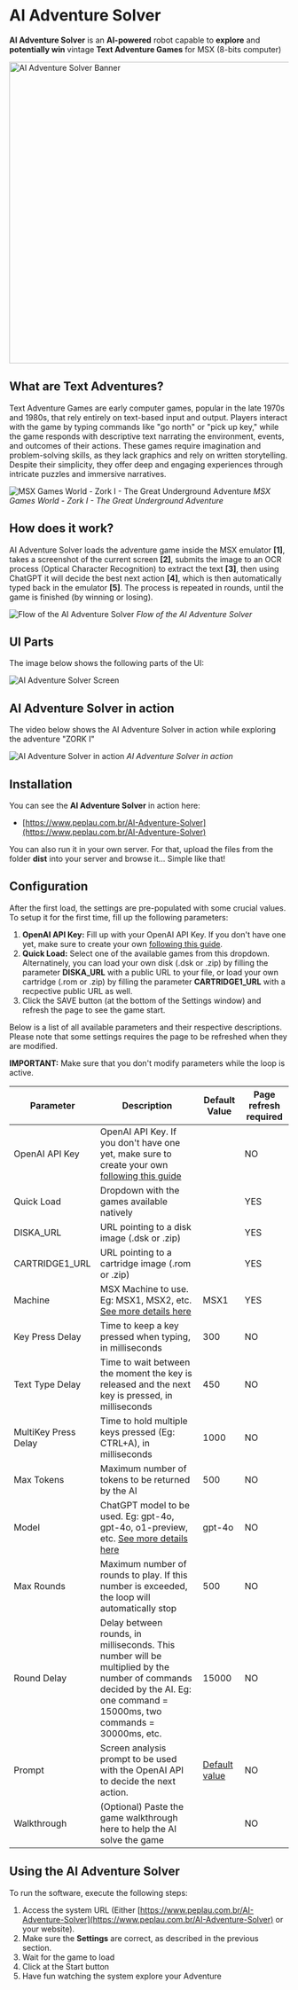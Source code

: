 # AI Adventure Solver

**AI Adventure Solver** is an **AI-powered** robot capable to **explore** and **potentially win** vintage **Text Adventure Games** for MSX (8-bits computer)

<img src="assets/AI-Adventure-Solver-Banner.webp" alt="AI Adventure Solver Banner" width="544">

## What are Text Adventures?

Text Adventure Games are early computer games, popular in the late 1970s and 1980s, that rely entirely on text-based input and output. Players interact with the game by typing commands like "go north" or "pick up key," while the game responds with descriptive text narrating the environment, events, and outcomes of their actions. These games require imagination and problem-solving skills, as they lack graphics and rely on written storytelling. Despite their simplicity, they offer deep and engaging experiences through intricate puzzles and immersive narratives.

![MSX Games World - Zork I - The Great Underground Adventure](assets/Zork%20I%20-%20The%20Great%20Underground%20Empire%20(Infocom,%201982)%20(3).png "MSX Games World - Zork I - The Great Underground Adventure")
*MSX Games World - Zork I - The Great Underground Adventure*

## How does it work?

AI Adventure Solver loads the adventure game inside the MSX emulator **[1]**, takes a screenshot of the current screen **[2]**, submits the image to an OCR process (Optical Character Recognition) to extract the text **[3]**, then using ChatGPT it will decide the best next action **[4]**, which is then automatically typed back in the emulator **[5]**. The process is repeated in rounds, until the game is finished (by winning or losing).

![Flow of the AI Adventure Solver](assets/AI-Adventure-Solver-Flow.png "Flow of the AI Adventure Solver")
*Flow of the AI Adventure Solver*

## UI Parts

The image below shows the following parts of the UI:

![AI Adventure Solver Screen](assets/AI-Adventure-Solver-Screens.png "AI Adventure Solver Screen")

## AI Adventure Solver in action

The video below shows the AI Adventure Solver in action while exploring the adventure "ZORK I"

![AI Adventure Solver in action](assets/AI-Adventure-Solver-Working.gif "AI Adventure Solver in action")
*AI Adventure Solver in action*

## Installation

You can see the **AI Adventure Solver** in action here:

* [https://www.peplau.com.br/AI-Adventure-Solver](https://www.peplau.com.br/AI-Adventure-Solver)

You can also run it in your own server. For that, upload the files from the folder **dist** into your server and browse it... Simple like that!

## Configuration

After the first load, the settings are pre-populated with some crucial values. To setup it for the first time, fill up the following parameters:

1. **OpenAI API Key:** Fill up with your OpenAI API Key. If you don't have one yet, make sure to create your own [following this guide](CreatingAPIKey.md).
2. **Quick Load:** Select one of the available games from this dropdown. Alternatinely, you can load your own disk (.dsk or .zip) by filling the parameter **DISKA_URL** with a public URL to your file, or load your own cartridge (.rom or .zip) by filling the parameter **CARTRIDGE1_URL** with a recpective public URL as well.
3. Click the SAVE button (at the bottom of the Settings window) and refresh the page to see the game start.

Below is a list of all available parameters and their respective descriptions. Please note that some settings requires the page to be refreshed when they are modified.

**IMPORTANT:** Make sure that you don't modify parameters while the loop is active.

| Parameter | Description | Default Value | Page refresh required |
| --- | --- | --- | --- |
| OpenAI API Key | OpenAI API Key. If you don't have one yet, make sure to create your own [following this guide](CreatingAPIKey.md) |  | NO |
| Quick Load | Dropdown with the games available natively |  | YES |
| DISKA_URL | URL pointing to a disk image (.dsk or .zip) |  | YES |
| CARTRIDGE1_URL | URL pointing to a cartridge image (.rom or .zip) |  | YES |
| Machine | MSX Machine to use. Eg: MSX1, MSX2, etc. [See more details here](https://github.com/ppeccin/WebMSX?tab=readme-ov-file#choosing-a-machine) | MSX1 | YES |
| Key Press Delay | Time to keep a key pressed when typing, in milliseconds | 300 | NO |
| Text Type Delay | Time to wait between the moment the key is released and the next key is pressed, in milliseconds | 450 | NO |
| MultiKey Press Delay | Time to hold multiple keys pressed (Eg: CTRL+A), in milliseconds | 1000 | NO |
| Max Tokens | Maximum number of tokens to be returned by the AI | 500 | NO |
| Model | ChatGPT model to be used. Eg: gpt-4o, gpt-4o, o1-preview, etc. [See more details here](https://platform.openai.com/docs/models) | gpt-4o | NO |
| Max Rounds | Maximum number of rounds to play. If this number is exceeded, the loop will automatically stop | 500 | NO |
| Round Delay | Delay between rounds, in milliseconds. This number will be multiplied by the number of commands decided by the AI. Eg: one command = 15000ms, two commands = 30000ms, etc. | 15000 | NO |
| Prompt | Screen analysis prompt to be used with the OpenAI API to decide the next action. | [Default value](dist/defaultPrompt.js) | NO |
| Walkthrough | (Optional) Paste the game walkthrough here to help the AI solve the game |  | NO |

## Using the AI Adventure Solver

To run the software, execute the following steps:

1. Access the system URL (Either [https://www.peplau.com.br/AI-Adventure-Solver](https://www.peplau.com.br/AI-Adventure-Solver) or your website).
2. Make sure the **Settings** are correct, as described in the previous section.
3. Wait for the game to load
4. Click at the Start button
5. Have fun watching the system explore your Adventure


